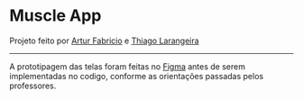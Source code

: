 # Muscle App

Projeto feito por [Artur Fabricio](https://github.com/arturfabriciohahaedgy) e [Thiago Larangeira](https://github.com/thiagolarangeiras)

<hr>

A prototipagem das telas foram feitas no [Figma](https://www.figma.com) antes de serem implementadas no codigo, conforme as orientações passadas pelos professores.